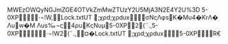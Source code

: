MWEzOWQyNGJmZGE4OTVkZmMwZTUzY2U5MjA3N2E4Y2U%3D
5-0XP   ·¬!W        ,     Lock.txtUT	 ;χρd;χρdux         σΝςΛφsΚ�Μυ4�ΚrΛ�
	Λυw­�Μ
Λυs‰¬ς4ρuΚςΝυµ 5-0XP2(¨.   ,   5-0XP   ·¬!W2(¨.   ,             ¤�    Lock.txtUT	 ;χρd;χρdux         5-0XP      R   €     
